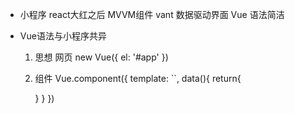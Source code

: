 - 小程序 react大红之后
   MVVM组件 vant
   数据驱动界面
   Vue 语法简洁


- Vue语法与小程序共异
  1. 思想
    网页 new Vue({
      el: '#app'
    })
  2. 组件
    Vue.component({
      template: ``,
      data(){
        return{

        }
      }
    })
